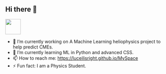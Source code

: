 ## Hi there 👋


<img src = "https://github.com/user-attachments/assets/228403b0-e552-4cdd-a072-a16c343a33e3" width="48">

- 🔭 I’m currently working on A Machine Learning heliophysics project to help predict CMEs.
- 🌱 I’m currently learning ML in Python and advanced CSS.
- 📫 How to reach me: https://luceilisright.github.io/MySpace
- ⚡ Fun fact: I am a Physics Student.
